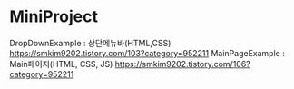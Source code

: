 # MiniProject

DropDownExample : 상단메뉴바(HTML,CSS) https://smkim9202.tistory.com/103?category=952211
MainPageExample : Main페이지(HTML, CSS, JS) https://smkim9202.tistory.com/106?category=952211

